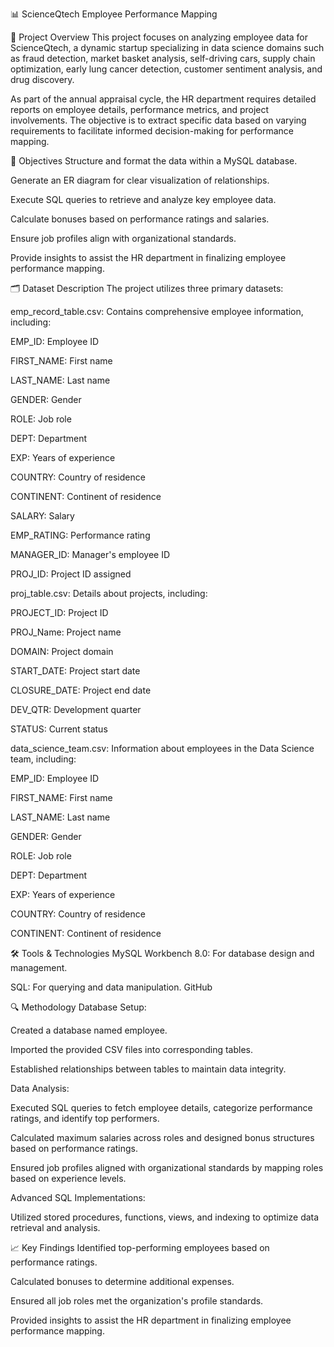 
📊 ScienceQtech Employee Performance Mapping

🧠 Project Overview
This project focuses on analyzing employee data for ScienceQtech, a dynamic startup specializing in data science domains such as fraud detection, market basket analysis, self-driving cars, supply chain optimization, early lung cancer detection, customer sentiment analysis, and drug discovery.

As part of the annual appraisal cycle, the HR department requires detailed reports on employee details, performance metrics, and project involvements. The objective is to extract specific data based on varying requirements to facilitate informed decision-making for performance mapping.

🎯 Objectives
Structure and format the data within a MySQL database.

Generate an ER diagram for clear visualization of relationships.

Execute SQL queries to retrieve and analyze key employee data.

Calculate bonuses based on performance ratings and salaries.

Ensure job profiles align with organizational standards.

Provide insights to assist the HR department in finalizing employee performance mapping.

🗂️ Dataset Description
The project utilizes three primary datasets:

emp_record_table.csv: Contains comprehensive employee information, including:

EMP_ID: Employee ID

FIRST_NAME: First name

LAST_NAME: Last name

GENDER: Gender

ROLE: Job role

DEPT: Department

EXP: Years of experience

COUNTRY: Country of residence

CONTINENT: Continent of residence

SALARY: Salary

EMP_RATING: Performance rating

MANAGER_ID: Manager's employee ID

PROJ_ID: Project ID assigned

proj_table.csv: Details about projects, including:

PROJECT_ID: Project ID

PROJ_Name: Project name

DOMAIN: Project domain

START_DATE: Project start date

CLOSURE_DATE: Project end date

DEV_QTR: Development quarter

STATUS: Current status

data_science_team.csv: Information about employees in the Data Science team, including:

EMP_ID: Employee ID

FIRST_NAME: First name

LAST_NAME: Last name

GENDER: Gender

ROLE: Job role

DEPT: Department

EXP: Years of experience

COUNTRY: Country of residence

CONTINENT: Continent of residence

🛠️ Tools & Technologies
MySQL Workbench 8.0: For database design and management.

SQL: For querying and data manipulation.
GitHub

🔍 Methodology
Database Setup:

Created a database named employee.

Imported the provided CSV files into corresponding tables.

Established relationships between tables to maintain data integrity.

Data Analysis:

Executed SQL queries to fetch employee details, categorize performance ratings, and identify top performers.

Calculated maximum salaries across roles and designed bonus structures based on performance ratings.

Ensured job profiles aligned with organizational standards by mapping roles based on experience levels.

Advanced SQL Implementations:

Utilized stored procedures, functions, views, and indexing to optimize data retrieval and analysis.

📈 Key Findings
Identified top-performing employees based on performance ratings.

Calculated bonuses to determine additional expenses.

Ensured all job roles met the organization's profile standards.

Provided insights to assist the HR department in finalizing employee performance mapping.
